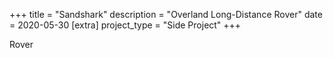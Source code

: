 +++
title = "Sandshark"
description = "Overland Long-Distance Rover"
date = 2020-05-30
[extra]
project_type = "Side Project"
+++

Rover